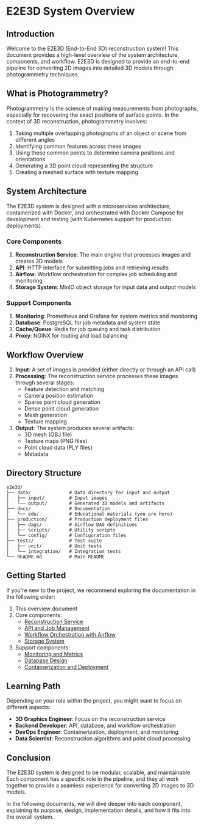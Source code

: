 # E2E3D System Overview

## Introduction

Welcome to the E2E3D (End-to-End 3D) reconstruction system! This document provides a high-level overview of the system architecture, components, and workflow. E2E3D is designed to provide an end-to-end pipeline for converting 2D images into detailed 3D models through photogrammetry techniques.

## What is Photogrammetry?

Photogrammetry is the science of making measurements from photographs, especially for recovering the exact positions of surface points. In the context of 3D reconstruction, photogrammetry involves:

1. Taking multiple overlapping photographs of an object or scene from different angles
2. Identifying common features across these images
3. Using these common points to determine camera positions and orientations
4. Generating a 3D point cloud representing the structure
5. Creating a meshed surface with texture mapping

## System Architecture

The E2E3D system is designed with a microservices architecture, containerized with Docker, and orchestrated with Docker Compose for development and testing (with Kubernetes support for production deployments).

### Core Components

1. **Reconstruction Service**: The main engine that processes images and creates 3D models
2. **API**: HTTP interface for submitting jobs and retrieving results
3. **Airflow**: Workflow orchestration for complex job scheduling and monitoring
4. **Storage System**: MinIO object storage for input data and output models

### Support Components

1. **Monitoring**: Prometheus and Grafana for system metrics and monitoring
2. **Database**: PostgreSQL for job metadata and system state
3. **Cache/Queue**: Redis for job queuing and task distribution
4. **Proxy**: NGINX for routing and load balancing

## Workflow Overview

1. **Input**: A set of images is provided (either directly or through an API call)
2. **Processing**: The reconstruction service processes these images through several stages:
   - Feature detection and matching
   - Camera position estimation
   - Sparse point cloud generation
   - Dense point cloud generation
   - Mesh generation
   - Texture mapping
3. **Output**: The system produces several artifacts:
   - 3D mesh (OBJ file)
   - Texture maps (PNG files)
   - Point cloud data (PLY files)
   - Metadata

## Directory Structure

```
e2e3d/
├── data/              # Data directory for input and output
│   ├── input/         # Input images
│   └── output/        # Generated 3D models and artifacts
├── docs/              # Documentation
│   └── edu/           # Educational materials (you are here)
├── production/        # Production deployment files
│   ├── dags/          # Airflow DAG definitions
│   ├── scripts/       # Utility scripts
│   └── config/        # Configuration files
├── tests/             # Test suite
│   ├── unit/          # Unit tests
│   └── integration/   # Integration tests
└── README.md          # Main README
```

## Getting Started

If you're new to the project, we recommend exploring the documentation in the following order:

1. This overview document
2. Core components:
   - [Reconstruction Service](02_CORE_RECONSTRUCTION.md)
   - [API and Job Management](03_CORE_API.md)
   - [Workflow Orchestration with Airflow](04_CORE_AIRFLOW.md)
   - [Storage System](05_CORE_STORAGE.md)
3. Support components:
   - [Monitoring and Metrics](06_SUPPORT_MONITORING.md)
   - [Database Design](07_SUPPORT_DATABASE.md)
   - [Containerization and Deployment](08_SUPPORT_DEPLOYMENT.md)

## Learning Path

Depending on your role within the project, you might want to focus on different aspects:

- **3D Graphics Engineer**: Focus on the reconstruction service
- **Backend Developer**: API, database, and workflow orchestration
- **DevOps Engineer**: Containerization, deployment, and monitoring
- **Data Scientist**: Reconstruction algorithms and point cloud processing

## Conclusion

The E2E3D system is designed to be modular, scalable, and maintainable. Each component has a specific role in the pipeline, and they all work together to provide a seamless experience for converting 2D images to 3D models.

In the following documents, we will dive deeper into each component, explaining its purpose, design, implementation details, and how it fits into the overall system. 